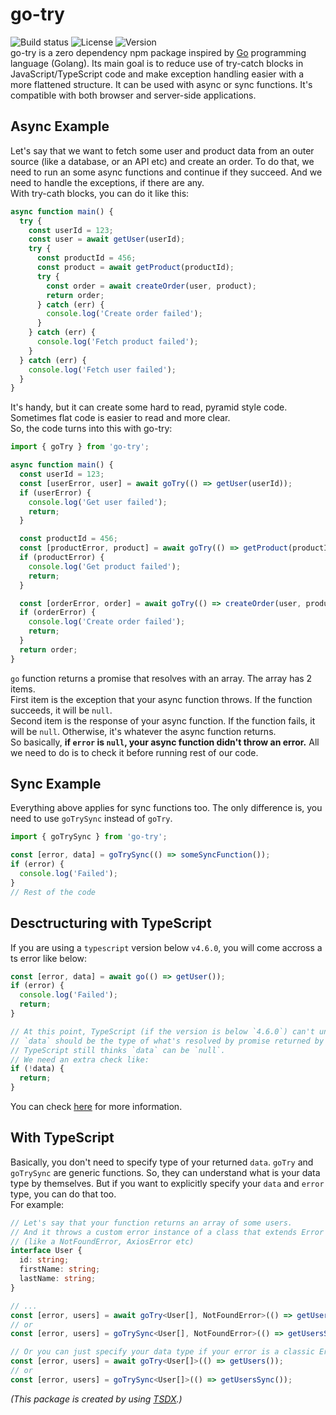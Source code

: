 # go-try

![Build status](https://img.shields.io/github/workflow/status/onderonur/go-try/CI)
![License](https://img.shields.io/npm/l/go-try)
![Version](https://img.shields.io/npm/v/go-try)  
go-try is a zero dependency npm package inspired by [Go](https://golang.org/) programming language (Golang). Its main goal is to reduce use of try-catch blocks in JavaScript/TypeScript code and make exception handling easier with a more flattened structure. It can be used with async or sync functions. It's compatible with both browser and server-side applications.

## Async Example

Let's say that we want to fetch some user and product data from an outer source (like a database, or an API etc) and create an order. To do that, we need to run an some async functions and continue if they succeed. And we need to handle the exceptions, if there are any.  
With try-cath blocks, you can do it like this:

```ts
async function main() {
  try {
    const userId = 123;
    const user = await getUser(userId);
    try {
      const productId = 456;
      const product = await getProduct(productId);
      try {
        const order = await createOrder(user, product);
        return order;
      } catch (err) {
        console.log('Create order failed');
      }
    } catch (err) {
      console.log('Fetch product failed');
    }
  } catch (err) {
    console.log('Fetch user failed');
  }
}
```

It's handy, but it can create some hard to read, pyramid style code. Sometimes flat code is easier to read and more clear.  
So, the code turns into this with go-try:

```ts
import { goTry } from 'go-try';

async function main() {
  const userId = 123;
  const [userError, user] = await goTry(() => getUser(userId));
  if (userError) {
    console.log('Get user failed');
    return;
  }

  const productId = 456;
  const [productError, product] = await goTry(() => getProduct(productId));
  if (productError) {
    console.log('Get product failed');
    return;
  }

  const [orderError, order] = await goTry(() => createOrder(user, product));
  if (orderError) {
    console.log('Create order failed');
    return;
  }
  return order;
}
```

`go` function returns a promise that resolves with an array. The array has 2 items.  
First item is the exception that your async function throws. If the function succeeds, it will be `null`.  
Second item is the response of your async function. If the function fails, it will be `null`. Otherwise, it's whatever the async function returns.  
So basically, **if `error` is `null`, your async function didn't throw an error.** All we need to do is to check it before running rest of our code.

## Sync Example

Everything above applies for sync functions too. The only difference is, you need to use `goTrySync` instead of `goTry`.

```ts
import { goTrySync } from 'go-try';

const [error, data] = goTrySync(() => someSyncFunction());
if (error) {
  console.log('Failed');
}
// Rest of the code
```

## Desctructuring with TypeScript

If you are using a `typescript` version below `v4.6.0`, you will come accross a ts error like below:

```ts
const [error, data] = await go(() => getUser());
if (error) {
  console.log('Failed');
  return;
}

// At this point, TypeScript (if the version is below `4.6.0`) can't understand because the `error` is `null`,
// `data` should be the type of what's resolved by promise returned by `getUser` function.
// TypeScript still thinks `data` can be `null`.
// We need an extra check like:
if (!data) {
  return;
}
```

You can check [here](https://devblogs.microsoft.com/typescript/announcing-typescript-4-6/#control-flow-analysis-for-destructured-discriminated-unions) for more information.

## With TypeScript

Basically, you don't need to specify type of your returned `data`. `goTry` and `goTrySync` are generic functions. So, they can understand what is your data type by themselves. But if you want to explicitly specify your `data` and `error` type, you can do that too.  
For example:

```ts
// Let's say that your function returns an array of some users.
// And it throws a custom error instance of a class that extends Error
// (like a NotFoundError, AxiosError etc)
interface User {
  id: string;
  firstName: string;
  lastName: string;
}

// ...
const [error, users] = await goTry<User[], NotFoundError>(() => getUsers());
// or
const [error, users] = goTrySync<User[], NotFoundError>(() => getUsersSync());

// Or you can just specify your data type if your error is a classic Error instance
const [error, users] = await goTry<User[]>(() => getUsers());
// or
const [error, users] = goTrySync<User[]>(() => getUsersSync());
```

_(This package is created by using [TSDX](https://github.com/formium/tsdx).)_

